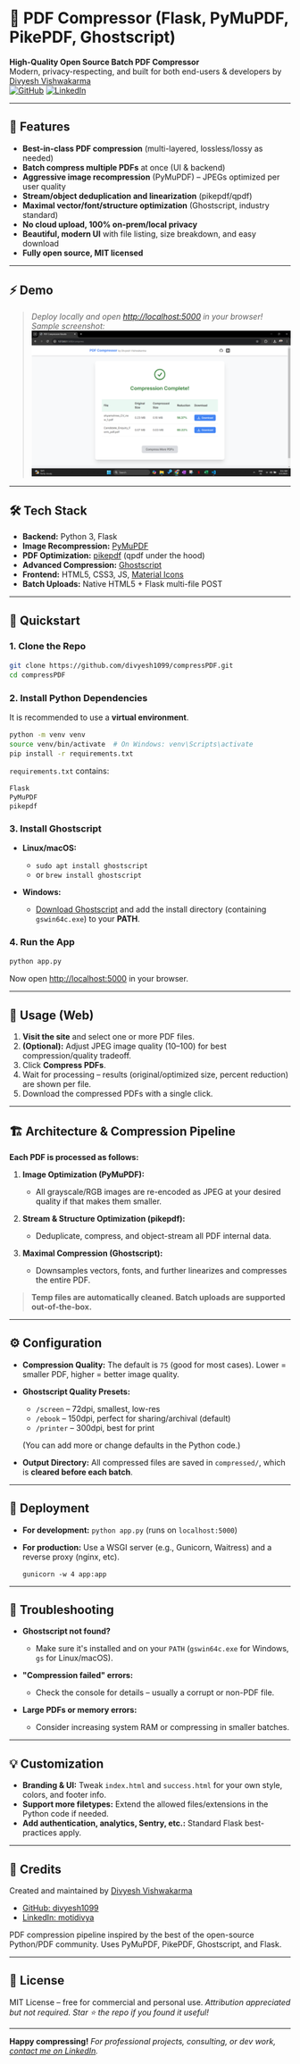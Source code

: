 # 🚀 PDF Compressor (Flask, PyMuPDF, PikePDF, Ghostscript)

**High-Quality Open Source Batch PDF Compressor**  
Modern, privacy-respecting, and built for both end-users & developers by [Divyesh Vishwakarma](https://github.com/divyesh1099)  
[![GitHub](https://img.shields.io/github/stars/divyesh1099?style=social)](https://github.com/divyesh1099)
[![LinkedIn](https://img.shields.io/badge/-motidivya-blue?logo=linkedin&logoColor=white)](https://www.linkedin.com/in/motidivya/)

---

## 🌟 Features

- **Best-in-class PDF compression** (multi-layered, lossless/lossy as needed)
- **Batch compress multiple PDFs** at once (UI & backend)
- **Aggressive image recompression** (PyMuPDF) – JPEGs optimized per user quality
- **Stream/object deduplication and linearization** (pikepdf/qpdf)
- **Maximal vector/font/structure optimization** (Ghostscript, industry standard)
- **No cloud upload, 100% on-prem/local privacy**
- **Beautiful, modern UI** with file listing, size breakdown, and easy download
- **Fully open source, MIT licensed**

---

## ⚡ Demo

> _Deploy locally and open [http://localhost:5000](http://localhost:5000) in your browser!_  
> _Sample screenshot:_  
> ![Screenshot](screenshot.png)

---

## 🛠️ Tech Stack

- **Backend:** Python 3, Flask
- **Image Recompression:** [PyMuPDF](https://pymupdf.readthedocs.io/en/latest/)
- **PDF Optimization:** [pikepdf](https://pikepdf.readthedocs.io/en/latest/) (qpdf under the hood)
- **Advanced Compression:** [Ghostscript](https://www.ghostscript.com/)
- **Frontend:** HTML5, CSS3, JS, [Material Icons](https://fonts.google.com/icons)
- **Batch Uploads:** Native HTML5 + Flask multi-file POST

---

## 🚀 Quickstart

### 1. **Clone the Repo**

```sh
git clone https://github.com/divyesh1099/compressPDF.git
cd compressPDF
````

### 2. **Install Python Dependencies**

It is recommended to use a **virtual environment**.

```sh
python -m venv venv
source venv/bin/activate  # On Windows: venv\Scripts\activate
pip install -r requirements.txt
```

`requirements.txt` contains:

```
Flask
PyMuPDF
pikepdf
```

### 3. **Install Ghostscript**

* **Linux/macOS:**

  * `sudo apt install ghostscript`
  * or `brew install ghostscript`
* **Windows:**

  * [Download Ghostscript](https://ghostscript.com/download/gsdnld.html) and add the install directory (containing `gswin64c.exe`) to your **PATH**.

### 4. **Run the App**

```sh
python app.py
```

Now open [http://localhost:5000](http://localhost:5000) in your browser.

---

## 🎨 Usage (Web)

1. **Visit the site** and select one or more PDF files.
2. **(Optional):** Adjust JPEG image quality (10–100) for best compression/quality tradeoff.
3. Click **Compress PDFs**.
4. Wait for processing – results (original/optimized size, percent reduction) are shown per file.
5. Download the compressed PDFs with a single click.

---

## 🏗️ Architecture & Compression Pipeline

**Each PDF is processed as follows:**

1. **Image Optimization (PyMuPDF):**

   * All grayscale/RGB images are re-encoded as JPEG at your desired quality if that makes them smaller.
2. **Stream & Structure Optimization (pikepdf):**

   * Deduplicate, compress, and object-stream all PDF internal data.
3. **Maximal Compression (Ghostscript):**

   * Downsamples vectors, fonts, and further linearizes and compresses the entire PDF.

> **Temp files are automatically cleaned. Batch uploads are supported out-of-the-box.**

---

## ⚙️ Configuration

* **Compression Quality:**
  The default is `75` (good for most cases).
  Lower = smaller PDF, higher = better image quality.

* **Ghostscript Quality Presets:**

  * `/screen` – 72dpi, smallest, low-res
  * `/ebook` – 150dpi, perfect for sharing/archival (default)
  * `/printer` – 300dpi, best for print

  (You can add more or change defaults in the Python code.)

* **Output Directory:**
  All compressed files are saved in `compressed/`, which is **cleared before each batch**.

---

## 🚩 Deployment

* **For development:**
  `python app.py` (runs on `localhost:5000`)

* **For production:**
  Use a WSGI server (e.g., Gunicorn, Waitress) and a reverse proxy (nginx, etc).

  ```
  gunicorn -w 4 app:app
  ```

---

## 🐞 Troubleshooting

* **Ghostscript not found?**

  * Make sure it's installed and on your `PATH` (`gswin64c.exe` for Windows, `gs` for Linux/macOS).
* **"Compression failed" errors:**

  * Check the console for details – usually a corrupt or non-PDF file.
* **Large PDFs or memory errors:**

  * Consider increasing system RAM or compressing in smaller batches.

---

## 💡 Customization

* **Branding & UI:**
  Tweak `index.html` and `success.html` for your own style, colors, and footer info.
* **Support more filetypes:**
  Extend the allowed files/extensions in the Python code if needed.
* **Add authentication, analytics, Sentry, etc.:**
  Standard Flask best-practices apply.

---

## 🤝 Credits

Created and maintained by [Divyesh Vishwakarma](https://github.com/divyesh1099)

* [GitHub: divyesh1099](https://github.com/divyesh1099)
* [LinkedIn: motidivya](https://www.linkedin.com/in/motidivya/)

PDF compression pipeline inspired by the best of the open-source Python/PDF community.
Uses PyMuPDF, PikePDF, Ghostscript, and Flask.

---

## 📜 License

MIT License – free for commercial and personal use.
*Attribution appreciated but not required. Star ⭐️ the repo if you found it useful!*

---

**Happy compressing!**
*For professional projects, consulting, or dev work, [contact me on LinkedIn](https://www.linkedin.com/in/motidivya/).*

